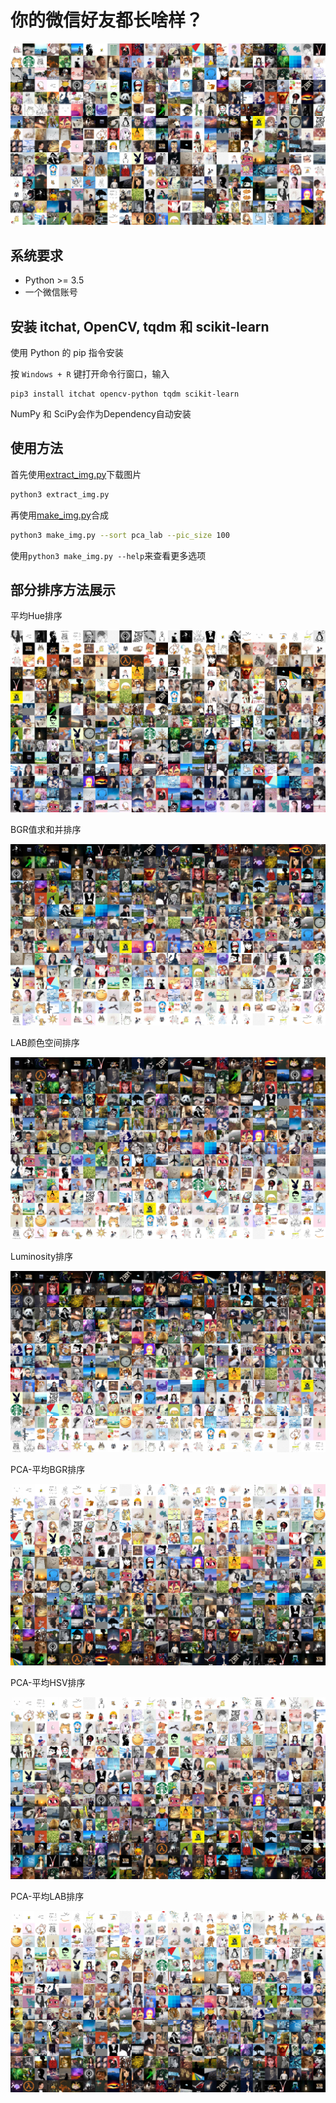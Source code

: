 # 你的微信好友都长啥样？

![](result-rand.png)


## 系统要求

- Python >= 3.5
- 一个微信账号


## 安装 itchat, OpenCV, tqdm 和 scikit-learn

使用 Python 的 pip 指令安装

按 `Windows + R` 键打开命令行窗口，输入

```
pip3 install itchat opencv-python tqdm scikit-learn
```

NumPy 和 SciPy会作为Dependency自动安装

## 使用方法

首先使用[extract_img.py](extract_img.py)下载图片

```bash
python3 extract_img.py
```

再使用[make_img.py](make_img.py)合成

```bash
python3 make_img.py --sort pca_lab --pic_size 100
```

使用```python3 make_img.py --help```来查看更多选项

## 部分排序方法展示

平均Hue排序

![av_hue](result-av_hue.png)

BGR值求和并排序

![bgr_sum](result-bgr_sum.png)

LAB颜色空间排序

![lab](result-lab.png)

Luminosity排序

![lum](result-lum.png)

PCA-平均BGR排序

![PCA-BGR](result-pca_bgr.png)

PCA-平均HSV排序

![PCA-HSV](result-pca_hsv.png)

PCA-平均LAB排序

![PCA-LAB](result-pca_lab.png)


